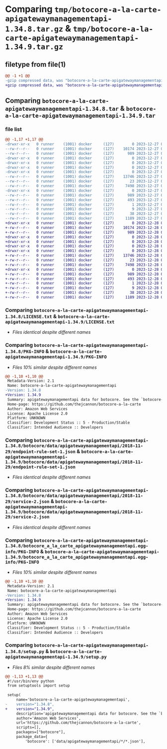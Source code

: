 # Comparing `tmp/botocore-a-la-carte-apigatewaymanagementapi-1.34.8.tar.gz` & `tmp/botocore-a-la-carte-apigatewaymanagementapi-1.34.9.tar.gz`

## filetype from file(1)

```diff
@@ -1 +1 @@
-gzip compressed data, was "botocore-a-la-carte-apigatewaymanagementapi-1.34.8.tar", last modified: Wed Dec 27 01:06:35 2023, max compression
+gzip compressed data, was "botocore-a-la-carte-apigatewaymanagementapi-1.34.9.tar", last modified: Thu Dec 28 01:06:37 2023, max compression
```

## Comparing `botocore-a-la-carte-apigatewaymanagementapi-1.34.8.tar` & `botocore-a-la-carte-apigatewaymanagementapi-1.34.9.tar`

### file list

```diff
@@ -1,17 +1,17 @@
-drwxr-xr-x   0 runner    (1001) docker     (127)        0 2023-12-27 01:06:35.727301 botocore-a-la-carte-apigatewaymanagementapi-1.34.8/
--rw-r--r--   0 runner    (1001) docker     (127)    10174 2023-12-27 01:06:35.000000 botocore-a-la-carte-apigatewaymanagementapi-1.34.8/LICENSE.txt
--rw-r--r--   0 runner    (1001) docker     (127)      989 2023-12-27 01:06:35.727301 botocore-a-la-carte-apigatewaymanagementapi-1.34.8/PKG-INFO
-drwxr-xr-x   0 runner    (1001) docker     (127)        0 2023-12-27 01:06:35.723301 botocore-a-la-carte-apigatewaymanagementapi-1.34.8/botocore/
-drwxr-xr-x   0 runner    (1001) docker     (127)        0 2023-12-27 01:06:35.723301 botocore-a-la-carte-apigatewaymanagementapi-1.34.8/botocore/data/
-drwxr-xr-x   0 runner    (1001) docker     (127)        0 2023-12-27 01:06:35.723301 botocore-a-la-carte-apigatewaymanagementapi-1.34.8/botocore/data/apigatewaymanagementapi/
-drwxr-xr-x   0 runner    (1001) docker     (127)        0 2023-12-27 01:06:35.723301 botocore-a-la-carte-apigatewaymanagementapi-1.34.8/botocore/data/apigatewaymanagementapi/2018-11-29/
--rw-r--r--   0 runner    (1001) docker     (127)    13746 2023-12-27 01:06:28.000000 botocore-a-la-carte-apigatewaymanagementapi-1.34.8/botocore/data/apigatewaymanagementapi/2018-11-29/endpoint-rule-set-1.json
--rw-r--r--   0 runner    (1001) docker     (127)       23 2023-12-27 01:06:28.000000 botocore-a-la-carte-apigatewaymanagementapi-1.34.8/botocore/data/apigatewaymanagementapi/2018-11-29/paginators-1.json
--rw-r--r--   0 runner    (1001) docker     (127)     7498 2023-12-27 01:06:28.000000 botocore-a-la-carte-apigatewaymanagementapi-1.34.8/botocore/data/apigatewaymanagementapi/2018-11-29/service-2.json
-drwxr-xr-x   0 runner    (1001) docker     (127)        0 2023-12-27 01:06:35.727301 botocore-a-la-carte-apigatewaymanagementapi-1.34.8/botocore_a_la_carte_apigatewaymanagementapi.egg-info/
--rw-r--r--   0 runner    (1001) docker     (127)      989 2023-12-27 01:06:35.000000 botocore-a-la-carte-apigatewaymanagementapi-1.34.8/botocore_a_la_carte_apigatewaymanagementapi.egg-info/PKG-INFO
--rw-r--r--   0 runner    (1001) docker     (127)      493 2023-12-27 01:06:35.000000 botocore-a-la-carte-apigatewaymanagementapi-1.34.8/botocore_a_la_carte_apigatewaymanagementapi.egg-info/SOURCES.txt
--rw-r--r--   0 runner    (1001) docker     (127)        1 2023-12-27 01:06:35.000000 botocore-a-la-carte-apigatewaymanagementapi-1.34.8/botocore_a_la_carte_apigatewaymanagementapi.egg-info/dependency_links.txt
--rw-r--r--   0 runner    (1001) docker     (127)        9 2023-12-27 01:06:35.000000 botocore-a-la-carte-apigatewaymanagementapi-1.34.8/botocore_a_la_carte_apigatewaymanagementapi.egg-info/top_level.txt
--rw-r--r--   0 runner    (1001) docker     (127)       38 2023-12-27 01:06:35.727301 botocore-a-la-carte-apigatewaymanagementapi-1.34.8/setup.cfg
--rw-r--r--   0 runner    (1001) docker     (127)     1189 2023-12-27 01:06:35.000000 botocore-a-la-carte-apigatewaymanagementapi-1.34.8/setup.py
+drwxr-xr-x   0 runner    (1001) docker     (127)        0 2023-12-28 01:06:37.186244 botocore-a-la-carte-apigatewaymanagementapi-1.34.9/
+-rw-r--r--   0 runner    (1001) docker     (127)    10174 2023-12-28 01:06:36.000000 botocore-a-la-carte-apigatewaymanagementapi-1.34.9/LICENSE.txt
+-rw-r--r--   0 runner    (1001) docker     (127)      989 2023-12-28 01:06:37.186244 botocore-a-la-carte-apigatewaymanagementapi-1.34.9/PKG-INFO
+drwxr-xr-x   0 runner    (1001) docker     (127)        0 2023-12-28 01:06:37.182244 botocore-a-la-carte-apigatewaymanagementapi-1.34.9/botocore/
+drwxr-xr-x   0 runner    (1001) docker     (127)        0 2023-12-28 01:06:37.182244 botocore-a-la-carte-apigatewaymanagementapi-1.34.9/botocore/data/
+drwxr-xr-x   0 runner    (1001) docker     (127)        0 2023-12-28 01:06:37.182244 botocore-a-la-carte-apigatewaymanagementapi-1.34.9/botocore/data/apigatewaymanagementapi/
+drwxr-xr-x   0 runner    (1001) docker     (127)        0 2023-12-28 01:06:37.182244 botocore-a-la-carte-apigatewaymanagementapi-1.34.9/botocore/data/apigatewaymanagementapi/2018-11-29/
+-rw-r--r--   0 runner    (1001) docker     (127)    13746 2023-12-28 01:06:26.000000 botocore-a-la-carte-apigatewaymanagementapi-1.34.9/botocore/data/apigatewaymanagementapi/2018-11-29/endpoint-rule-set-1.json
+-rw-r--r--   0 runner    (1001) docker     (127)       23 2023-12-28 01:06:26.000000 botocore-a-la-carte-apigatewaymanagementapi-1.34.9/botocore/data/apigatewaymanagementapi/2018-11-29/paginators-1.json
+-rw-r--r--   0 runner    (1001) docker     (127)     7498 2023-12-28 01:06:26.000000 botocore-a-la-carte-apigatewaymanagementapi-1.34.9/botocore/data/apigatewaymanagementapi/2018-11-29/service-2.json
+drwxr-xr-x   0 runner    (1001) docker     (127)        0 2023-12-28 01:06:37.186244 botocore-a-la-carte-apigatewaymanagementapi-1.34.9/botocore_a_la_carte_apigatewaymanagementapi.egg-info/
+-rw-r--r--   0 runner    (1001) docker     (127)      989 2023-12-28 01:06:37.000000 botocore-a-la-carte-apigatewaymanagementapi-1.34.9/botocore_a_la_carte_apigatewaymanagementapi.egg-info/PKG-INFO
+-rw-r--r--   0 runner    (1001) docker     (127)      493 2023-12-28 01:06:37.000000 botocore-a-la-carte-apigatewaymanagementapi-1.34.9/botocore_a_la_carte_apigatewaymanagementapi.egg-info/SOURCES.txt
+-rw-r--r--   0 runner    (1001) docker     (127)        1 2023-12-28 01:06:37.000000 botocore-a-la-carte-apigatewaymanagementapi-1.34.9/botocore_a_la_carte_apigatewaymanagementapi.egg-info/dependency_links.txt
+-rw-r--r--   0 runner    (1001) docker     (127)        9 2023-12-28 01:06:37.000000 botocore-a-la-carte-apigatewaymanagementapi-1.34.9/botocore_a_la_carte_apigatewaymanagementapi.egg-info/top_level.txt
+-rw-r--r--   0 runner    (1001) docker     (127)       38 2023-12-28 01:06:37.186244 botocore-a-la-carte-apigatewaymanagementapi-1.34.9/setup.cfg
+-rw-r--r--   0 runner    (1001) docker     (127)     1189 2023-12-28 01:06:36.000000 botocore-a-la-carte-apigatewaymanagementapi-1.34.9/setup.py
```

### Comparing `botocore-a-la-carte-apigatewaymanagementapi-1.34.8/LICENSE.txt` & `botocore-a-la-carte-apigatewaymanagementapi-1.34.9/LICENSE.txt`

 * *Files identical despite different names*

### Comparing `botocore-a-la-carte-apigatewaymanagementapi-1.34.8/PKG-INFO` & `botocore-a-la-carte-apigatewaymanagementapi-1.34.9/PKG-INFO`

 * *Files 10% similar despite different names*

```diff
@@ -1,10 +1,10 @@
 Metadata-Version: 2.1
 Name: botocore-a-la-carte-apigatewaymanagementapi
-Version: 1.34.8
+Version: 1.34.9
 Summary: apigatewaymanagementapi data for botocore. See the `botocore-a-la-carte` package for more info.
 Home-page: https://github.com/thejcannon/botocore-a-la-carte
 Author: Amazon Web Services
 License: Apache License 2.0
 Platform: UNKNOWN
 Classifier: Development Status :: 5 - Production/Stable
 Classifier: Intended Audience :: Developers
```

### Comparing `botocore-a-la-carte-apigatewaymanagementapi-1.34.8/botocore/data/apigatewaymanagementapi/2018-11-29/endpoint-rule-set-1.json` & `botocore-a-la-carte-apigatewaymanagementapi-1.34.9/botocore/data/apigatewaymanagementapi/2018-11-29/endpoint-rule-set-1.json`

 * *Files identical despite different names*

### Comparing `botocore-a-la-carte-apigatewaymanagementapi-1.34.8/botocore/data/apigatewaymanagementapi/2018-11-29/service-2.json` & `botocore-a-la-carte-apigatewaymanagementapi-1.34.9/botocore/data/apigatewaymanagementapi/2018-11-29/service-2.json`

 * *Files identical despite different names*

### Comparing `botocore-a-la-carte-apigatewaymanagementapi-1.34.8/botocore_a_la_carte_apigatewaymanagementapi.egg-info/PKG-INFO` & `botocore-a-la-carte-apigatewaymanagementapi-1.34.9/botocore_a_la_carte_apigatewaymanagementapi.egg-info/PKG-INFO`

 * *Files 10% similar despite different names*

```diff
@@ -1,10 +1,10 @@
 Metadata-Version: 2.1
 Name: botocore-a-la-carte-apigatewaymanagementapi
-Version: 1.34.8
+Version: 1.34.9
 Summary: apigatewaymanagementapi data for botocore. See the `botocore-a-la-carte` package for more info.
 Home-page: https://github.com/thejcannon/botocore-a-la-carte
 Author: Amazon Web Services
 License: Apache License 2.0
 Platform: UNKNOWN
 Classifier: Development Status :: 5 - Production/Stable
 Classifier: Intended Audience :: Developers
```

### Comparing `botocore-a-la-carte-apigatewaymanagementapi-1.34.8/setup.py` & `botocore-a-la-carte-apigatewaymanagementapi-1.34.9/setup.py`

 * *Files 8% similar despite different names*

```diff
@@ -1,13 +1,13 @@
 #!/usr/bin/env python
 from setuptools import setup
 
 setup(
     name='botocore-a-la-carte-apigatewaymanagementapi',
-    version="1.34.8",
+    version="1.34.9",
     description='apigatewaymanagementapi data for botocore. See the `botocore-a-la-carte` package for more info.',
     author='Amazon Web Services',
     url='https://github.com/thejcannon/botocore-a-la-carte',
     scripts=[],
     packages=["botocore"],
     package_data={
         'botocore': ['data/apigatewaymanagementapi/*/*.json'],
```

